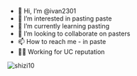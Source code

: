 - 👋 Hi, I’m @ivan2301
- 👀 I’m interested in pasting paste
- 🌱 I’m currently learning pasting
- 💞️ I’m looking to collaborate on pasters
- 📫 How to reach me - in paste
- 👨‍💻 Working for UC reputation

![shizi10](https://i.ibb.co/bP1s8cC/BXzgf-Vq3a-L0.jpg)
